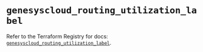 # `genesyscloud_routing_utilization_label`

Refer to the Terraform Registry for docs: [`genesyscloud_routing_utilization_label`](https://registry.terraform.io/providers/mypurecloud/genesyscloud/1.70.0/docs/resources/routing_utilization_label).
